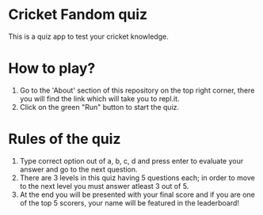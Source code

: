 # Cricket Fandom quiz
 This is a quiz app to test your cricket knowledge.

# How to play?

1. Go to the 'About' section of this repository on the top right corner, there you will find the link which will take you to repl.it. 
2. Click on the green "Run" button to start the quiz.

# Rules of the quiz
1. Type correct option out of a, b, c, d and press enter to evaluate your answer and go to the next question.
2. There are 3 levels in this quiz having 5 questions each; in order to move to the next level you must answer atleast 3 out of 5.
3. At the end you will be presented with your final score and if you are one of the top 5 scorers, your name will be featured in the leaderboard!
